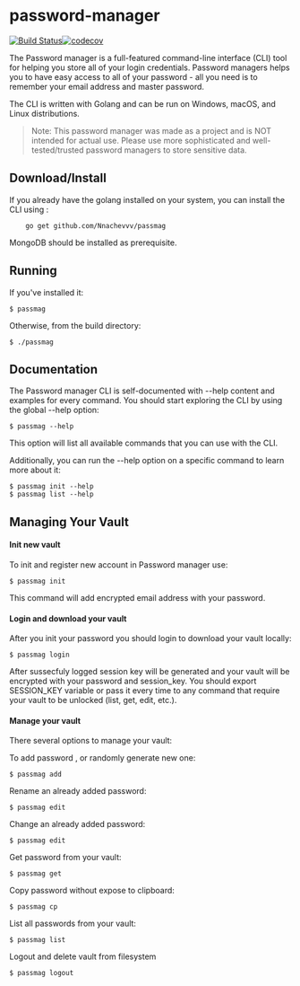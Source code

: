 # password-manager
[![Build Status](https://travis-ci.com/Nnachevvv/password-manager.svg?branch=main)](https://travis-ci.com/Nnachevvv/password-manager)[![codecov](https://codecov.io/gh/Nnachevvv/password-manager/branch/main/graph/badge.svg?token=AO0YBN997F)](https://codecov.io/gh/Nnachevvv/password-manager)


The Password manager is a full-featured command-line interface (CLI) tool for helping you store all of your login credentials. Password managers helps you to have easy access to all of your password - all you need is to remember your email address and master password. 

The CLI is written with Golang and can be run on Windows, macOS, and Linux distributions.


>Note: This password manager was made as a project and is NOT intended for actual use. Please use more sophisticated and well-tested/trusted password managers to store sensitive data.


## Download/Install
If you already have the golang installed on your system, you can install the CLI using :
```
    go get github.com/Nnachevvv/passmag
```

MongoDB should be installed as prerequisite.
## Running
If you've installed it:

    $ passmag

Otherwise, from the build directory:

    $ ./passmag



## Documentation
The Password manager CLI is self-documented with --help content and examples for every command. You should start exploring the CLI by using the global --help option:
    
    $ passmag --help

This option will list all available commands that you can use with the CLI.

Additionally, you can run the --help option on a specific command to learn more about it:

    $ passmag init --help
    $ passmag list --help

## Managing Your Vault

#### Init new vault
To init and register new account in Password manager use:
    
    $ passmag init

This command will add encrypted email address with your password. 

#### Login and download your vault
After you init your password you should login to download your vault locally:

    $ passmag login

 After sussecfuly logged session key will be generated and your vault will be encrypted with your password and session_key. You should export SESSION_KEY variable or pass it every time to any command that require your vault to be unlocked (list, get, edit, etc.).

#### Manage your vault
There several options to manage your vault:

To add password , or randomly generate new one:

    $ passmag add

Rename an already added password:

    $ passmag edit

Change an already added password:

    $ passmag edit

Get password from your vault:

    $ passmag get 

Copy password without expose to clipboard:

    $ passmag cp   

List all passwords from your vault:

    $ passmag list 

Logout and delete vault from filesystem

    $ passmag logout 

